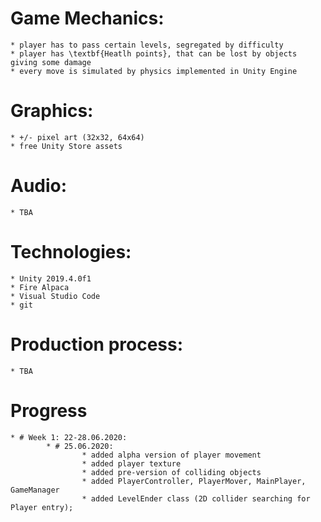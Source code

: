 # Game Mechanics:
    * player has to pass certain levels, segregated by difficulty
    * player has \textbf{Heatlh points}, that can be lost by objects giving some damage
    * every move is simulated by physics implemented in Unity Engine
# Graphics:
    * +/- pixel art (32x32, 64x64)
    * free Unity Store assets
# Audio:
    * TBA
# Technologies:
    * Unity 2019.4.0f1
    * Fire Alpaca
    * Visual Studio Code
    * git
# Production process:
    * TBA
    
# Progress
    * # Week 1: 22-28.06.2020:
            * # 25.06.2020:
                    * added alpha version of player movement
                    * added player texture
                    * added pre-version of colliding objects
                    * added PlayerController, PlayerMover, MainPlayer, GameManager
                    * added LevelEnder class (2D collider searching for Player entry);

